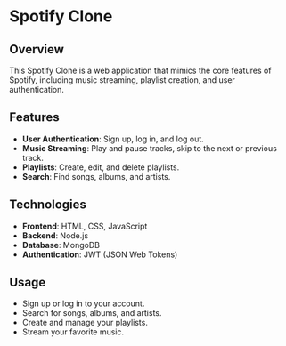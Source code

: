 # Spotify Clone

## Overview
This Spotify Clone is a web application that mimics the core features of Spotify, including music streaming, playlist creation, and user authentication.

## Features
- **User Authentication**: Sign up, log in, and log out.
- **Music Streaming**: Play and pause tracks, skip to the next or previous track.
- **Playlists**: Create, edit, and delete playlists.
- **Search**: Find songs, albums, and artists.

## Technologies
- **Frontend**: HTML, CSS, JavaScript
- **Backend**: Node.js
- **Database**: MongoDB
- **Authentication**: JWT (JSON Web Tokens)

## Usage
- Sign up or log in to your account.
- Search for songs, albums, and artists.
- Create and manage your playlists.
- Stream your favorite music.
